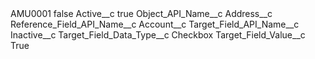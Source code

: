 <?xml version="1.0" encoding="UTF-8"?>
<CustomMetadata xmlns="http://soap.sforce.com/2006/04/metadata" xmlns:xsi="http://www.w3.org/2001/XMLSchema-instance" xmlns:xsd="http://www.w3.org/2001/XMLSchema">
    <label>AMU0001</label>
    <protected>false</protected>
    <values>
        <field>Active__c</field>
        <value xsi:type="xsd:boolean">true</value>
    </values>
    <values>
        <field>Object_API_Name__c</field>
        <value xsi:type="xsd:string">Address__c</value>
    </values>
    <values>
        <field>Reference_Field_API_Name__c</field>
        <value xsi:type="xsd:string">Account__c</value>
    </values>
    <values>
        <field>Target_Field_API_Name__c</field>
        <value xsi:type="xsd:string">Inactive__c</value>
    </values>
    <values>
        <field>Target_Field_Data_Type__c</field>
        <value xsi:type="xsd:string">Checkbox</value>
    </values>
    <values>
        <field>Target_Field_Value__c</field>
        <value xsi:type="xsd:string">True</value>
    </values>
</CustomMetadata>
